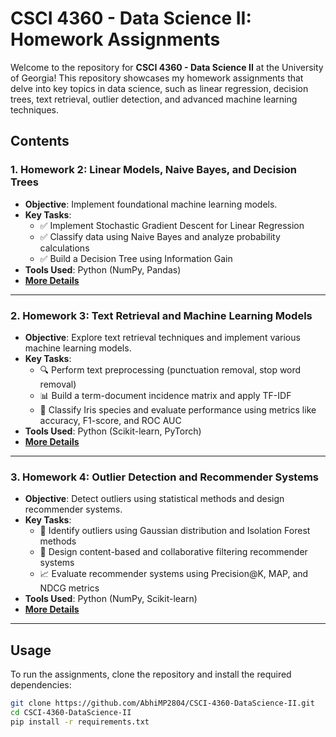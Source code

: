 # **CSCI 4360 - Data Science II: Homework Assignments**

Welcome to the repository for **CSCI 4360 - Data Science II** at the University of Georgia! This repository showcases my homework assignments that delve into key topics in data science, such as linear regression, decision trees, text retrieval, outlier detection, and advanced machine learning techniques.

## **Contents**

### 1. **Homework 2: Linear Models, Naive Bayes, and Decision Trees**
- **Objective**: Implement foundational machine learning models.
- **Key Tasks**:
  - ✅ Implement Stochastic Gradient Descent for Linear Regression
  - ✅ Classify data using Naive Bayes and analyze probability calculations
  - ✅ Build a Decision Tree using Information Gain
- **Tools Used**: Python (NumPy, Pandas)
- **[More Details](file-7V2CNydF7QnDFASwwS4lPncp)**

---

### 2. **Homework 3: Text Retrieval and Machine Learning Models**
- **Objective**: Explore text retrieval techniques and implement various machine learning models.
- **Key Tasks**:
  - 🔍 Perform text preprocessing (punctuation removal, stop word removal)
  - 📊 Build a term-document incidence matrix and apply TF-IDF
  - 🌸 Classify Iris species and evaluate performance using metrics like accuracy, F1-score, and ROC AUC
- **Tools Used**: Python (Scikit-learn, PyTorch)
- **[More Details](file-ppQABoKegKXSPsQYmxVQmMZs)**

---

### 3. **Homework 4: Outlier Detection and Recommender Systems**
- **Objective**: Detect outliers using statistical methods and design recommender systems.
- **Key Tasks**:
  - 🚨 Identify outliers using Gaussian distribution and Isolation Forest methods
  - 🛒 Design content-based and collaborative filtering recommender systems
  - 📈 Evaluate recommender systems using Precision@K, MAP, and NDCG metrics
- **Tools Used**: Python (NumPy, Scikit-learn)
- **[More Details](file-fr2rGZkSLue4LWzFNt1vGdmQ)**

---

## **Usage**

To run the assignments, clone the repository and install the required dependencies:

```bash
git clone https://github.com/AbhiMP2804/CSCI-4360-DataScience-II.git
cd CSCI-4360-DataScience-II
pip install -r requirements.txt
